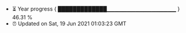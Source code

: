 - ⏳ Year progress { █████████████▁▁▁▁▁▁▁▁▁▁▁▁▁▁▁▁▁ } 46.31 %
- ⏰ Updated on Sat, 19 Jun 2021 01:03:23 GMT

